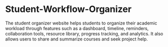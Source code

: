 # Student-Workflow-Organizer
The student organizer website helps students to organize their academic workload through features such as a dashboard, timeline, reminders, collaboration tools, resource library, progress tracking, and analytics. It also allows users to share and summarize courses and seek project help. 
